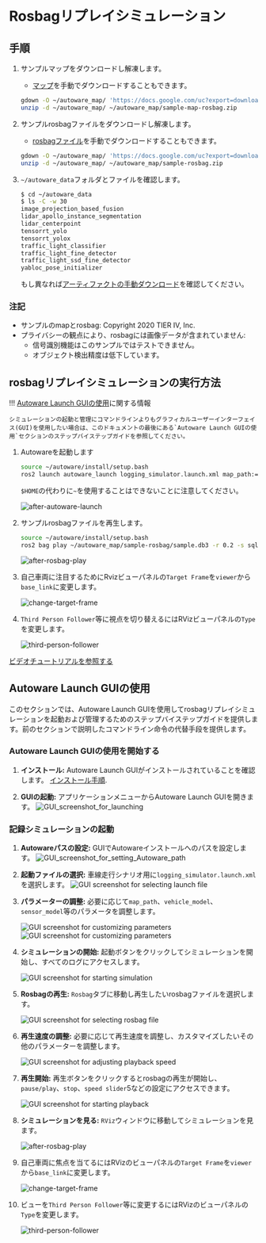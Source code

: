 # Rosbagリプレイシミュレーション

## 手順

1. サンプルマップをダウンロードし解凍します。

   - [マップ](https://drive.google.com/file/d/1A-8BvYRX3DhSzkAnOcGWFw5T30xTlwZI/view?usp=sharing)を手動でダウンロードすることもできます。

   ```bash
   gdown -O ~/autoware_map/ 'https://docs.google.com/uc?export=download&id=1A-8BvYRX3DhSzkAnOcGWFw5T30xTlwZI'
   unzip -d ~/autoware_map/ ~/autoware_map/sample-map-rosbag.zip
   ```

2. サンプルrosbagファイルをダウンロードし解凍します。

   - [rosbagファイル](https://drive.google.com/file/d/1VnwJx9tI3kI_cTLzP61ktuAJ1ChgygpG/view?usp=sharing)を手動でダウンロードすることもできます。

   ```bash
   gdown -O ~/autoware_map/ 'https://docs.google.com/uc?export=download&id=1VnwJx9tI3kI_cTLzP61ktuAJ1ChgygpG'
   unzip -d ~/autoware_map/ ~/autoware_map/sample-rosbag.zip
   ```

3. `~/autoware_data`フォルダとファイルを確認します。

   ```bash
   $ cd ~/autoware_data
   $ ls -C -w 30
   image_projection_based_fusion
   lidar_apollo_instance_segmentation
   lidar_centerpoint
   tensorrt_yolo
   tensorrt_yolox
   traffic_light_classifier
   traffic_light_fine_detector
   traffic_light_ssd_fine_detector
   yabloc_pose_initializer
   ```

   もし異なれば[アーティファクトの手動ダウンロード](https://github.com/autowarefoundation/autoware/tree/main/ansible/roles/artifacts)を確認してください。

### 注記

- サンプルのmapとrosbag: Copyright 2020 TIER IV, Inc.
- プライバシーの観点により、rosbagには画像データが含まれていません:
  - 信号識別機能はこのサンプルではテストできません。
  - オブジェクト検出精度は低下しています。

## rosbagリプレイシミュレーションの実行方法

!!! [Autoware Launch GUIの使用](#using-autoware-launch-gui)に関する情報

    シミュレーションの起動と管理にコマンドラインよりもグラフィカルユーザーインターフェイス(GUI)を使用したい場合は、このドキュメントの最後にある`Autoware Launch GUIの使用`セクションのステップバイステップガイドを参照してください。

1. Autowareを起動します

   ```sh
   source ~/autoware/install/setup.bash
   ros2 launch autoware_launch logging_simulator.launch.xml map_path:=$HOME/autoware_map/sample-map-rosbag vehicle_model:=sample_vehicle sensor_model:=sample_sensor_kit
   ```

   `$HOME`の代わりに`~`を使用することはできないことに注意してください。

   ![after-autoware-launch](images/rosbag-replay/after-autoware-launch.png)

2. サンプルrosbagファイルを再生します。

   ```sh
   source ~/autoware/install/setup.bash
   ros2 bag play ~/autoware_map/sample-rosbag/sample.db3 -r 0.2 -s sqlite3
   ```

   ![after-rosbag-play](images/rosbag-replay/after-rosbag-play.png)

3. 自己車両に注目するためにRvizビューパネルの`Target Frame`を`viewer`から`base_link`に変更します。

   ![change-target-frame](images/rosbag-replay/change-target-frame.png)

4. `Third Person Follower`等に視点を切り替えるにはRVizビューパネルの`Type`を変更します。

   ![third-person-follower](images/rosbag-replay/third-person-follower.png)

[ビデオチュートリアルを参照する](https://drive.google.com/file/d/12D6aSC1Y3Kf7STtEPWG5RYynxKdVcPrc/view?usp=sharing)

## Autoware Launch GUIの使用

このセクションでは、Autoware Launch GUIを使用してrosbagリプレイシミュレーションを起動および管理するためのステップバイステップガイドを提供します。前のセクションで説明したコマンドライン命令の代替手段を提供します。

### Autoware Launch GUIの使用を開始する

1. **インストール:** Autoware Launch GUIがインストールされていることを確認します。 [インストール手順](https://github.com/autowarefoundation/autoware-launch-gui#installation).

2. **GUIの起動:** アプリケーションメニューからAutoware Launch GUIを開きます。
   ![GUI_screenshot_for_launching](images/rosbag-replay/launch-gui/launch_gui_main.png)

### 記録シミュレーションの起動

1. **Autowareパスの設定:** GUIでAutowareインストールへのパスを設定します。
   ![GUI_screenshot_for_setting_Autoware_path](images/rosbag-replay/launch-gui/launch_gui_setup.png)
2. **起動ファイルの選択:** 車線走行シナリオ用に`logging_simulator.launch.xml`を選択します。
   ![GUI screenshot for selecting launch file](images/rosbag-replay/launch-gui/selecting_launch_file.png)
3. **パラメーターの調整:** 必要に応じて`map_path`、`vehicle_model`、`sensor_model`等のパラメータを調整します。

   ![GUI screenshot for customizing parameters](images/rosbag-replay/launch-gui/customizing-parameters1.png)
   ![GUI screenshot for customizing parameters](images/rosbag-replay/launch-gui/customizing-parameters2.png)

4. **シミュレーションの開始:** 起動ボタンをクリックしてシミュレーションを開始し、すべてのログにアクセスします。

   ![GUI screenshot for starting simulation](images/rosbag-replay/launch-gui/starting_simulation.png)

5. **Rosbagの再生:** `Rosbag`タブに移動し再生したいrosbagファイルを選択します。

   ![GUI screenshot for selecting rosbag file](images/rosbag-replay/launch-gui/selecting_rosbag_file.png)

6. **再生速度の調整:** 必要に応じて再生速度を調整し、カスタマイズしたいその他のパラメーターを調整します。

   ![GUI screenshot for adjusting playback speed](images/rosbag-replay/launch-gui/adjusting_flags.png)

7. **再生開始:** 再生ボタンをクリックするとrosbagの再生が開始し、`pause/play`、`stop`、`speed slider`5などの設定にアクセスできます。

   ![GUI screenshot for starting playback](images/rosbag-replay/launch-gui/starting_playback.png)

8. **シミュレーションを見る:** `RViz`ウィンドウに移動してシミュレーションを見ます。

   ![after-rosbag-play](images/rosbag-replay/after-rosbag-play.png)

9. 自己車両に焦点を当てるにはRVizのビューパネルの`Target Frame`を`viewer`から`base_link`に変更します。

   ![change-target-frame](images/rosbag-replay/change-target-frame.png)

10. ビューを`Third Person Follower`等に変更するにはRVizのビューパネルの`Type`を変更します。

    ![third-person-follower](images/rosbag-replay/third-person-follower.png)

